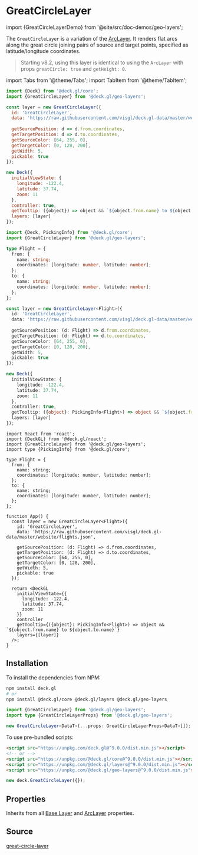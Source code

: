 # GreatCircleLayer

import {GreatCircleLayerDemo} from '@site/src/doc-demos/geo-layers';

<GreatCircleLayerDemo />

The `GreatCircleLayer` is a variation of the [ArcLayer](../layers/arc-layer.md). It renders flat arcs along the great circle joining pairs of source and target points,
specified as latitude/longitude coordinates.

> Starting v8.2, using this layer is identical to using the `ArcLayer` with props `greatCircle: true` and `getHeight: 0`.


import Tabs from '@theme/Tabs';
import TabItem from '@theme/TabItem';

<Tabs groupId="language">
  <TabItem value="js" label="JavaScript">

```js
import {Deck} from '@deck.gl/core';
import {GreatCircleLayer} from '@deck.gl/geo-layers';

const layer = new GreatCircleLayer({
  id: 'GreatCircleLayer',
  data: 'https://raw.githubusercontent.com/visgl/deck.gl-data/master/website/flights.json',
  
  getSourcePosition: d => d.from.coordinates,
  getTargetPosition: d => d.to.coordinates,
  getSourceColor: [64, 255, 0],
  getTargetColor: [0, 128, 200],
  getWidth: 5,
  pickable: true
});

new Deck({
  initialViewState: {
    longitude: -122.4,
    latitude: 37.74,
    zoom: 11
  },
  controller: true,
  getTooltip: ({object}) => object && `${object.from.name} to ${object.to.name}`,
  layers: [layer]
});
```

  </TabItem>
  <TabItem value="ts" label="TypeScript">

```ts
import {Deck, PickingInfo} from '@deck.gl/core';
import {GreatCircleLayer} from '@deck.gl/geo-layers';

type Flight = {
  from: {
    name: string;
    coordinates: [longitude: number, latitude: number];
  };
  to: {
    name: string;
    coordinates: [longitude: number, latitude: number];
  };
};

const layer = new GreatCircleLayer<Flight>({
  id: 'GreatCircleLayer',
  data: 'https://raw.githubusercontent.com/visgl/deck.gl-data/master/website/flights.json',
  
  getSourcePosition: (d: Flight) => d.from.coordinates,
  getTargetPosition: (d: Flight) => d.to.coordinates,
  getSourceColor: [64, 255, 0],
  getTargetColor: [0, 128, 200],
  getWidth: 5,
  pickable: true
});

new Deck({
  initialViewState: {
    longitude: -122.4,
    latitude: 37.74,
    zoom: 11
  },
  controller: true,
  getTooltip: ({object}: PickingInfo<Flight>) => object && `${object.from.name} to ${object.to.name}`,
  layers: [layer]
});
```

  </TabItem>
  <TabItem value="react" label="React">

```tsx
import React from 'react';
import {DeckGL} from '@deck.gl/react';
import {GreatCircleLayer} from '@deck.gl/geo-layers';
import type {PickingInfo} from '@deck.gl/core';

type Flight = {
  from: {
    name: string;
    coordinates: [longitude: number, latitude: number];
  };
  to: {
    name: string;
    coordinates: [longitude: number, latitude: number];
  };
};

function App() {
  const layer = new GreatCircleLayer<Flight>({
    id: 'GreatCircleLayer',
    data: 'https://raw.githubusercontent.com/visgl/deck.gl-data/master/website/flights.json',
    
    getSourcePosition: (d: Flight) => d.from.coordinates,
    getTargetPosition: (d: Flight) => d.to.coordinates,
    getSourceColor: [64, 255, 0],
    getTargetColor: [0, 128, 200],
    getWidth: 5,
    pickable: true
  });

  return <DeckGL
    initialViewState={{
      longitude: -122.4,
      latitude: 37.74,
      zoom: 11
    }}
    controller
    getTooltip={({object}: PickingInfo<Flight>) => object && `${object.from.name} to ${object.to.name}`}
    layers={[layer]}
  />;
}
```

  </TabItem>
</Tabs>


## Installation

To install the dependencies from NPM:

```bash
npm install deck.gl
# or
npm install @deck.gl/core @deck.gl/layers @deck.gl/geo-layers
```

```ts
import {GreatCircleLayer} from '@deck.gl/geo-layers';
import type {GreatCircleLayerProps} from '@deck.gl/geo-layers';

new GreatCircleLayer<DataT>(...props: GreatCircleLayerProps<DataT>[]);
```

To use pre-bundled scripts:

```html
<script src="https://unpkg.com/deck.gl@^9.0.0/dist.min.js"></script>
<!-- or -->
<script src="https://unpkg.com/@deck.gl/core@^9.0.0/dist.min.js"></script>
<script src="https://unpkg.com/@deck.gl/layers@^9.0.0/dist.min.js"></script>
<script src="https://unpkg.com/@deck.gl/geo-layers@^9.0.0/dist.min.js"></script>
```

```js
new deck.GreatCircleLayer({});
```


## Properties

Inherits from all [Base Layer](../core/layer.md) and [ArcLayer](../layers/arc-layer.md) properties.

## Source

[great-circle-layer](https://github.com/visgl/deck.gl/tree/9.1-release/modules/geo-layers/src/great-circle-layer)
